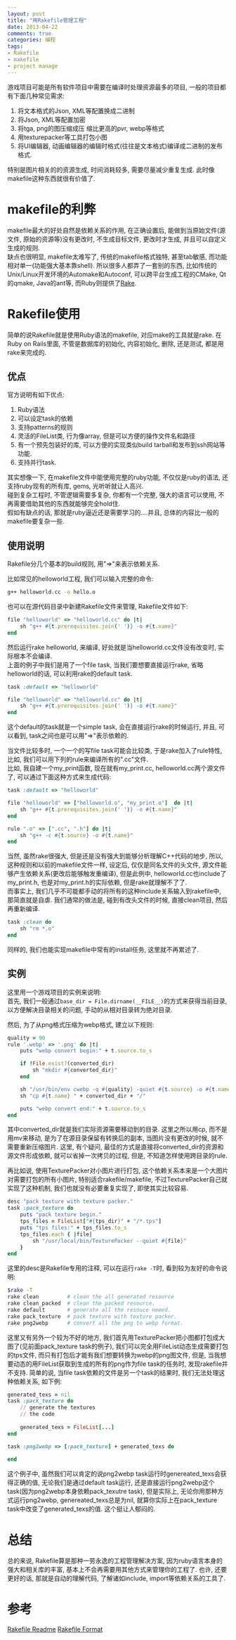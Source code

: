 ```yaml
---
layout: post
title: "用Rakefile管理工程"
date: 2013-04-22
comments: true
categories: 编程
tags: 
- Rakefile 
- makefile 
- project manage 
---
```

  
游戏项目可能是所有软件项目中需要在编译时处理资源最多的项目, 一般的项目都有下面几种常见需求:  

1. 将文本格式的Json, XML等配置换成二进制
2. 将Json, XML等配置加密
3. 将tga, png的图压缩成压 缩比更高的pvr, webp等格式
4. 用texturepacker等工具打包小图
5. 将UI编辑器, 动画编辑器的编辑时格式(往往是文本格式)编译成二进制的发布格式.
  
特别是图片相关的的资源生成, 时间消耗较多, 需要尽量减少重复生成.  此时像makefile这种东西就很有价值了.  
<!-- more -->

# makefile的利弊
makefile最大的好处自然是依赖关系的作用, 在正确设置后, 能做到当原始文件(源文件, 原始的资源等)没有更改时, 不生成目标文件, 更改时才生成, 并且可以自定义生成的规则.  
缺点也很明显, makefile太难写了, 传统的makefile格式独特, 甚至tab敏感, 而功能相对单一(功能强大基本靠shell).  所以很多人都弄了一套别的东西, 比如传统的Unix/Linux开发环境的Automake和Autoconf, 可以跨平台生成工程的CMake, Qt的qmake, Java的ant等, 而Ruby则提供了[Rake](https://github.com/jimweirich/rake).  

# Rakefile使用
简单的说Rakefile就是使用Ruby语法的makefile, 对应make的工具就是rake.  在Ruby on Rails里面, 不管是数据库的初始化, 内容初始化, 删除, 还是测试, 都是用rake来完成的.  

## 优点
官方说明有如下优点:  

1. Ruby语法
2. 可以设定task的依赖
3. 支持patterns的规则
4. 灵活的FileList类, 行为像array, 但是可以方便的操作文件名和路径
5. 有一个预先包装好的库, 可以方便的实现类似build tarball和发布到ssh网站等功能.
6. 支持并行task.

其实想像一下, 在makefile文件中能使用完整的ruby功能, 不仅仅是ruby的语法, 还支持ruby现有的所有库, gems, 光听听就让人高兴.  
碰到复杂工程时, 不管逻辑需要多复杂, 你都有一个完整, 强大的语言可以使用, 不再需要借助其他的东西就能够完全hold住.  
假如有缺点的话, 那就是ruby逼近还是需要学习的....并且, 总体的内容比一般的makefile要复杂一些.  

## 使用说明
Rakefile分几个基本的build规则, 用"=>"来表示依赖关系.  

比如常见的helloworld工程, 我们可以输入完整的命令:  

~~~ bash
g++ helloworld.cc -o hello.o
~~~

也可以在源代码目录中新建Rakefile文件来管理, Rakefile文件如下:  

~~~ ruby
file "helloworld" => "helloworld.cc" do |t|
	sh "g++ #{t.prerequisites.join(' ')} -o #{t.name}"
end
~~~

然后运行rake helloworld, 来编译, 好处就是当helloworld.cc文件没有改变时, 实际根本不会编译.  
上面的例子中我们是用了一个file task, 当我们要想要直接运行rake, 省略helloworld的话, 可以利用rake的default task.  

~~~ ruby
task :default => "helloworld"

file "helloworld" => "helloworld.cc" do |t|
	sh "g++ #{t.prerequisites.join(' ')} -o #{t.name}"
end
~~~
    
这个default的task就是一个simple task, 会在直接运行rake的时候运行, 并且, 可以看到, task之间也是可以用"=>"表示依赖的.  
  
当文件比较多时, 一个一个的写file task可能会比较类, 于是rake加入了rule特性, 比如, 我们可以用下列的rule来编译所有的".cc"文件.  
比如, 我自建一个my_print函数, 现在就有my_print.cc, helloworld.cc两个源文件了, 可以通过下面这种方式来生成代码:  

~~~ ruby
task :default => "helloworld"

file "helloworld" => ["helloworld.o", "my_print.o"]  do |t|
	sh "g++ #{t.prerequisites.join(' ')} -o #{t.name}"
end

rule ".o" => [".cc", ".h"] do |t|
	sh "g++ -c #{t.source} -o #{t.name}"
end
~~~

当然, 虽然rake很强大, 但是还是没有强大到能够分析理解C++代码的地步, 所以, 这种规则和以前的makefile文件一样, 设定后, 仅仅是同名文件的头文件, 源文件能够产生依赖关系(更改后能够触发重编译), 但是此例中, helloworld.cc也include了my_print.h, 也是对my_print.h的实际依赖, 但是rake就理解不了了.  
而事实上, 我们几乎不可能都手动的将所有的这种include关系输入到rakefile中, 那简直就是自虐.  我们通常的做法是, 碰到有改头文件的时候, 直接clean项目, 然后再重新编译.  

~~~ ruby
task :clean do
	sh "rm *.o"
end
~~~
    
同样的, 我们也能实现makefile中常有的install任务, 这里就不再累述了.  

## 实例
这里用一个游戏项目的实例来说明:  
首先, 我们一般通过`base_dir = File.dirname(__FILE__)`的方式来获得当前目录, 以方便解决目录相关的问题, 手动的从相对目录转为绝对目录.  

然后, 为了从png格式压缩为webp格式, 建立以下规则:  

~~~ ruby
quality = 90 
rule '.webp' => '.png' do |t|
	puts "webp convert begin:" + t.source.to_s

	if !File.exist?(converted_dir)
		sh "mkdir #{converted_dir}"
	end

	sh "/usr/bin/env cwebp -q #{quality} -quiet #{t.source} -o #{t.name}"
	sh "cp #{t.name} " + converted_dir + "/"

	puts "webp convert end:" + t.source.to_s
end
~~~

其中converted_dir就是我们实际资源需要移动到的目录.  这里之所以用cp, 而不是用mv来移动, 是为了在源目录保留有转换后的副本, 当图片没有更改的时候, 就不需要重新压缩图片.  这里, 有个疑问, 最佳的方式是直接将converted_dir的资源和源文件形成依赖, 就可以省掉一次拷贝的过程, 但是, 不知道怎样使用跨目录的rule.  
  
再比如说, 使用TexturePacker对小图片进行打包, 这个依赖关系本来是一个大图片对需要打包的所有小图片, 特别适合rakefile/makefile, 不过TexturePacker自己就实现了这种机制, 我们也就没有必要重复实现了, 即使其实比较容易.  

~~~ ruby
desc "pack texture with texture packer."
task :pack_texture do
	puts "pack texture begin."
	tps_files = FileList["#{tps_dir}" + "/*.tps"]
	puts "tps files:" + tps_files.to_s
	tps_files.each { |file|
		sh "/usr/local/bin/TexturePacker --quiet #{file}"
	}
end
~~~

这里的desc是Rakefile专用的注释, 可以在运行`rake -T`时, 看到较为友好的命令说明:  

~~~ bash
$rake -T
rake clean         # clean the all generated resource
rake clean_packed  # clean the packed resource.
rake default       # generate all the resouce neeed.
rake pack_texture  # pack texture with texture packer.
rake png2webp      # convert all the png to webp format.
~~~

这里又有另外一个较为不好的地方, 我们首先用TexturePacker把小图都打包成大图了(见前面pack_texture task的例子), 我们可以完全用FileList动态生成需要打包的tps文件, 而只有打包后才能有我们想要转换为webp的png图文件, 但是, 当我想要动态的用FileList获取到生成的所有的png作为file task的任务时, 发现rakefile并不支持.  简单的说, 当file task依赖的文件是另一个task的结果时, 我们无法处理这种依赖关系, 如下例:  

~~~ ruby
generated_texs = nil
task :pack_texture do
	// generate the textures
	// the code
	
	generated_texs = FileList[...]
end

task :png2webp => [:pack_texture] + generated_texs do
	
end
~~~

这个例子中, 虽然我们可以肯定的说png2webp task运行时genereated_texs会获得正确的值, 无论我们是通过default task运行, 还是直接运行png2webp这个task(因为png2webp本身依赖pack_texutre task), 但是实际上, 无论你用那种方式运行png2webp, genereated_texs总是为nil, 就算你实际上在pack_texture task中改变了generated_texs的值.  这个挺让人郁闷的.  

# 总结
总的来说, Rakefile算是那种一劳永逸的工程管理解决方案, 因为ruby语言本身的强大和相关库的丰富, 基本上不会再需要用其他方式来管理你的工程了.  也许, 还要更好的话, 那就是自动的理解代码, 了解诸如include, import等依赖关系的工具了.  

# 参考
[Rakefile Readme](http://rake.rubyforge.org/README_rdoc.html)
[Rakefile Format](http://rake.rubyforge.org/doc/rakefile_rdoc.html)

